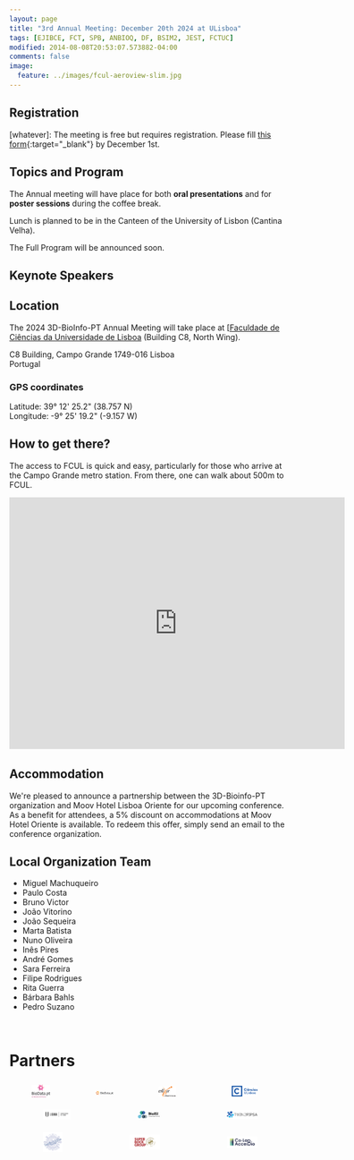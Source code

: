 ```yaml
---
layout: page
title: "3rd Annual Meeting: December 20th 2024 at ULisboa"
tags: [EJIBCE, FCT, SPB, ANBIOQ, DF, BSIM2, JEST, FCTUC]
modified: 2014-08-08T20:53:07.573882-04:00
comments: false
image:
  feature: ../images/fcul-aeroview-slim.jpg
---
```


## Registration

[whatever]: The meeting is free but requires registration. Please fill [this form]([https://forms.gle/RTmLsHNTm6LHn4Ju8](https://docs.google.com/forms/d/e/1FAIpQLSfqFoWIMdGpdzS_XL4ivS_Ow7Dzyz6bbPxHdqCO08wlIDKnsQ/viewform?usp=sf_link)){:target="_blank"} by December 1st. <!---Registrations will open soon!  Please fill [this form](https://forms.gle/RTmLsHNTm6LHn4Ju8){:target="_blank"} by December 11th. -->


## Topics and Program

The Annual meeting will have place for both **oral presentations** and for **poster sessions** during the coffee break. 

Lunch is planned to be in the Canteen of the University of Lisbon (Cantina Velha).

The Full Program will be announced soon.

<!--[Access the meeting program here!](/annual_meeting/3DBIOINFOPT_Meeting23_FullProgram.pdf){:target="_blank"}

Access the <b>Book of Abstracts</b> [here](/annual_meeting/Book_Abstracts_3DBIOINFOPT_Meeting23.pdf){:target="_blank"}!--->

## Keynote Speakers
<!--
<img src="/annual_meeting/RMelo.jpeg" alt="Rita Melo" width="150"/>  
<b>Rita Melo</b>  
Centro de Ciências e Tecnologias Nucleares, Instituto Superior Técnico, Universidade de Lisboa, Loures, Portugal.

<img src="/annual_meeting/RJFerreira.jpg" alt="Ricardo J. Ferreira" width="150"/>  
<b>Ricardo J. Ferreira</b>  
Head of Computational Chemistry at Red Glead Discovery AB, Medicon Village, Lund, Sweden.

<img src="/annual_meeting/HPenedones.jpg" alt="Hugo Penedones" width="150"/>  
<b>Hugo Penedones</b>  
Co-founder and CTO at Inductiva Research Labs, Porto, Portugal.

[whatever]: Photos
[whatever]: See the events' images [here!](https://3d-bioinfo-pt.github.io/edicoes_anteriores/intermediate_workshop_2022.html){:target="_blank"}
-->
## Location

The 2024 3D-BioInfo-PT Annual Meeting will take place at [[Faculdade de Ciências da Universidade de Lisboa](https://ciencias.ulisboa.pt/en) (Building C8, North Wing).

C8 Building, Campo Grande
1749-016 Lisboa  
Portugal  

### GPS coordinates  
Latitude: 39° 12' 25.2" (38.757 N)  
Longitude: -9° 25' 19.2" (-9.157 W)  

## How to get there?

The access to FCUL is quick and easy, particularly for those who arrive at the Campo Grande metro station. From there, one can walk about 500m to FCUL.

<iframe src="https://www.google.com/maps/embed?pb=!1m18!1m12!1m3!1d580.8053956253732!2d-9.157474362825841!3d38.757175393545836!2m3!1f0!2f0!3f0!3m2!1i1024!2i768!4f13.1!3m3!1m2!1s0xd1932e33660fb07%3A0x27596e642a1e3e84!2sBuilding%20C8%20-%20Faculty%20of%20Sciences%20of%20the%20University%20of%20Lisbon!5e0!3m2!1sen!2spt!4v1708963717194!5m2!1sen!2spt" width="600" height="450" style="border:0;" allowfullscreen="" loading="lazy" referrerpolicy="no-referrer-when-downgrade"></iframe>

<br />

## Accommodation

We're pleased to announce a partnership between the 3D-Bioinfo-PT organization and Moov Hotel Lisboa Oriente for our upcoming conference. As a benefit for attendees, a 5% discount on accommodations at Moov Hotel Oriente is available. To redeem this offer, simply send an email to the conference organization.

## Local Organization Team

- Miguel Machuqueiro
- Paulo Costa
- Bruno Victor
- João Vitorino
- João Sequeira
- Marta Batista
- Nuno Oliveira
- Inês Pires
- André Gomes
- Sara Ferreira
- Filipe Rodrigues
- Rita Guerra
- Bárbara Bahls
- Pedro Suzano

<br />

# Partners
<div style="display:flex;align-items:center;justify-content:center;">
  <div style="padding-left:40px; padding-right:40px; padding-top:5px; padding-bottom:5px">
    <a href="https://www.biodata.pt/" target="_blank"><img src="/images/sponsors/logo_biodata_community.png" alt="BioData.pt" width="130"></a>
  </div>
   <div style="padding-left:40px; padding-right:40px; padding-top:5px; padding-bottom:5px">
    <a href="https://www.biodata.pt/" target="_blank"><img src="/images/sponsors/logo-biodata.png" alt="BioData.pt" width="130"></a>
  </div>


  <div style="padding-left:40px; padding-right:40px; padding-top:5px; padding-bottom:5px">
    <a href="https://elixir-europe.org/about-us/who-we-are/nodes/portugal" target="_blank"><img src="/images/elixir_portugal.png" alt="Elixir Portugal" width="120"></a>
  </div>
      <div style="padding-left:60px; padding-right:60px; padding-top:10px; padding-bottom:10px">
    <a href="https://ciencias.ulisboa.pt/" target="_blank"><img src="/images/sponsors/logo_FCUL.png" alt="Faculdade de Ciências da Universidade de Lisboa" width="180"></a>
  </div>
</div>

<div style="display:flex;align-items:center;justify-content:center;">

  <div style="padding-left:60px; padding-right:60px; padding-top:10px; padding-bottom:10px">
    <a href="https://www.ulisboa.pt/" target="_blank"><img src="/images/sponsors/logo_ulisboa.png" alt="ULisboa" width="200"></a>
  </div>
  <div style="padding-left:60px; padding-right:60px; padding-top:10px; padding-bottom:10px">
    <a href="https://bioisi.pt/" target="_blank"><img src="/images/sponsors/logo_bioisi.png" alt="BioISI" width="160"></a>
  </div>
  <div style="padding-left:60px; padding-right:60px; padding-top:10px; padding-bottom:10px">
    <a href="https://twin2pipsa.campus.ciencias.ulisboa.pt/" target="_blank"><img src="/images/sponsors/logo_twin2pipsa.png" alt="twin2pipsa" width="220"></a>
  </div>
</div>
<div style="display:flex;align-items:center;justify-content:center;">
     <div style="padding-left:60px; padding-right:60px; padding-top:10px; padding-bottom:10px">
    <a href="https://pasteisdebelem.pt/" target="_blank"><img src="/images/sponsors/logo_PasteisBelem.png" alt="Pasteis Belem" width="130"></a>
  </div>
  <div style="padding-left:60px; padding-right:60px; padding-top:10px; padding-bottom:10px">
    <a href="https://superbockgroup.com/" target="_blank"><img src="/images/sponsors/logo_super-bock-group.png" alt="Super Bock Group" width="200"></a>
  </div>
    <div style="padding-left:60px; padding-right:60px; padding-top:10px; padding-bottom:10px">
    <a href="https://accelbio.pt/" target="_blank"><img src="/images/sponsors/logo_accelbio.svg" alt="AccelBio" width="200"></a>
  </div>
</div>
 
 
 

 
 
 
 
</div>
